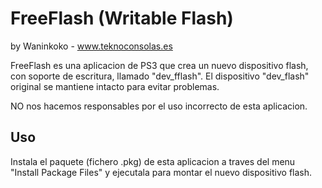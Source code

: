 FreeFlash (Writable Flash)
==========================

by Waninkoko - www.teknoconsolas.es

FreeFlash es una aplicacion de PS3 que crea un nuevo dispositivo flash, con
soporte de escritura, llamado "dev_fflash". El dispositivo "dev_flash"
original se mantiene intacto para evitar problemas.

NO nos hacemos responsables por el uso incorrecto de esta aplicacion.

Uso
---

Instala el paquete (fichero .pkg) de esta aplicacion a traves del menu
"Install Package Files" y ejecutala para montar el nuevo dispositivo flash.
